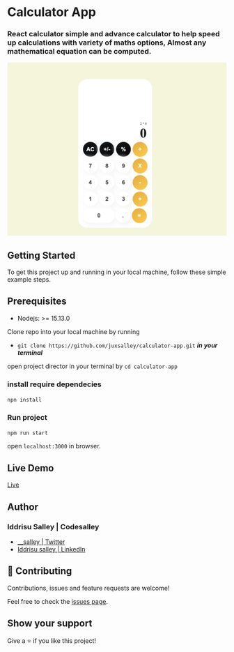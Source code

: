 # Calculator App

### React calculator simple and advance calculator to help speed up calculations with variety of maths options, Almost any mathematical equation can be computed. 

![](./ss.png)

## Getting Started

To get this project up and running in your local machine, follow these simple example steps.


## Prerequisites 

- Nodejs: >= 15.13.0

Clone repo into your local machine by running 
- `` git clone https://github.com/juxsalley/calculator-app.git `` ***in your terminal***

open project director in your terminal by  `` cd calculator-app ``

### install require dependecies 

``` npn install ```

### Run project 

`` npm run start ``

open ```localhost:3000``` in browser. 




## Live Demo

[Live](https://evening-badlands-91393.herokuapp.com/)

## **Author**

### Iddrisu Salley | Codesalley

- [\_\_salley | Twitter](https://twitter.com/__salley)
- [Iddrisu salley | LinkedIn](https://www.linkedin.com/in/dev-salley/)

## 🤝 Contributing

Contributions, issues and feature requests are welcome!

Feel free to check the [issues page](https://github.com/juxsalley/calculator-react/issues).

## Show your support

Give a ⭐️ if you like this project!

